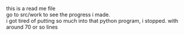 this is a read me file<br>
go to src/work to see the progress i made.<br>
i got tired of putting so much into that python program, i stopped. with around 70 or so lines